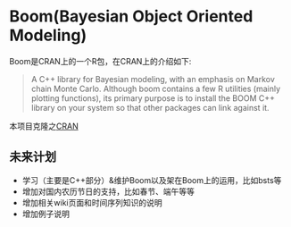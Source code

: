 # Boom(Bayesian Object Oriented Modeling)
Boom是CRAN上的一个R包，在CRAN上的介绍如下:
> A C++ library for Bayesian modeling, with an emphasis on Markov chain Monte Carlo. Although boom contains a few R utilities (mainly plotting functions), its primary purpose is to install the BOOM C++ library on your system so that other packages can link against it.

本项目克隆之[CRAN](https://cran.r-project.org/web/packages/Boom/index.html)

## 未来计划

- 学习（主要是C++部分）&维护Boom以及架在Boom上的运用，比如bsts等
- 增加对国内农历节日的支持，比如春节、端午等等
- 增加相关wiki页面和时间序列知识的说明
- 增加例子说明



##  

